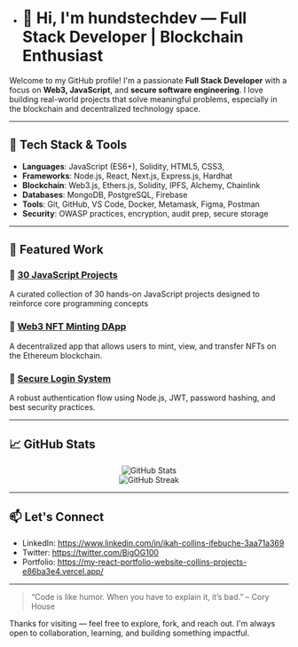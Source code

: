 

- # 👋 Hi, I'm hundstechdev — Full Stack Developer | Blockchain Enthusiast 

Welcome to my GitHub profile! I'm a passionate **Full Stack Developer** with a focus on **Web3, JavaScript**, and **secure software engineering**. I love building real-world projects that solve meaningful problems, especially in the blockchain and decentralized technology space.

---

## 🔧 Tech Stack & Tools

- **Languages**: JavaScript (ES6+), Solidity, HTML5, CSS3, 
- **Frameworks**: Node.js, React, Next.js, Express.js, Hardhat
- **Blockchain**: Web3.js, Ethers.js, Solidity, IPFS, Alchemy, Chainlink
- **Databases**: MongoDB, PostgreSQL, Firebase
- **Tools**: Git, GitHub, VS Code, Docker, Metamask, Figma, Postman
- **Security**: OWASP practices, encryption, audit prep, secure storage

---

## 🧩 Featured Work

### 🔸 [30 JavaScript Projects](https://github.com/hundstechdev/30-javascript-projects)
A curated collection of 30 hands-on JavaScript projects designed to reinforce core programming concepts

### 🔸 [Web3 NFT Minting DApp](https://github.com/unspec-bit/MintForge-Cardano-NFT-DApp.git)
A decentralized app that allows users to mint, view, and transfer NFTs on the Ethereum blockchain.

### 🔸 [Secure Login System](https://github.com/yourusername/secure-auth)
A robust authentication flow using Node.js, JWT, password hashing, and best security practices.

---

## 📈 GitHub Stats

<p align="center">
  <img src="https://github-readme-stats.vercel.app/api?username=hundstechdev&show_icons=true&theme=radical" alt="GitHub Stats" />
  <br />
  <img src="https://github-readme-streak-stats.herokuapp.com?user=hundstechdev&theme=radical" alt="GitHub Streak" />
</p>

---

## 📫 Let's Connect

- LinkedIn: https://www.linkedin.com/in/ikah-collins-ifebuche-3aa71a369 
- Twitter: https://twitter.com/BigOG100
- Portfolio: https://my-react-portfolio-website-collins-projects-e86ba3e4.vercel.app/

---

> “Code is like humor. When you have to explain it, it’s bad.” – Cory House

Thanks for visiting — feel free to explore, fork, and reach out. I'm always open to collaboration, learning, and building something impactful.


<!---
hundstechdev/hundstechdev is a ✨ special ✨ repository because its `README.md` (this file) appears on your GitHub profile.
You can click the Preview link to take a look at your changes.
--->
